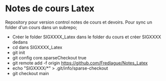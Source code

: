 # Notes de cours Latex

Repository pour version control notes de cours et devoirs.
Pour sync un folder d'un cours dans un subrepo;
- Créer le folder SIGXXXX_Latex dans le folder du cours et créer SIGXXXX dedans
- cd dans SIGXXXX_Latex
- git init
- git config core.sparseCheckout true
- git remote add -f origin https://github.com/Fredlague/Notes_Latex
- echo "SIGXXXX/*" > .git/info/sparse-checkout
- git checkout main
